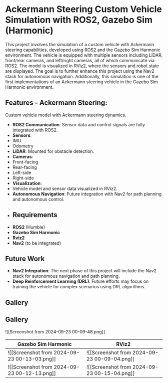 # Ackermann Steering Custom Vehicle Simulation with ROS2, Gazebo Sim (Harmonic)
This project involves the simulation of a custom vehicle with Ackermann steering capabilities, developed using ROS2 and the Gazebo Sim Harmonic environment. 
The vehicle is equipped with multiple sensors including LiDAR, front/rear cameras, and left/right cameras, all of which communicate via ROS2. 
The model is visualized in RViz2, where the sensors and robot state are displayed. The goal is to further enhance this project using the Nav2 stack for autonomous navigation. 
Additionally, this simulation is one of the first implementations of an Ackermann steering vehicle in the Gazebo Sim Harmonic environment.
## Features  - **Ackermann Steering**:
  Custom vehicle model with Ackermann steering dynamics. 
- **ROS2 Communication**: Sensor data and control signals are fully integrated with ROS2.
- **Sensors**:  
- IMU
- Odometry
- **LiDAR**: Mounted for obstacle detection.  
- **Cameras**:      
- Front-facing
- Rear-facing     
- Left-side     
- Right-side 
- **Visualization**:    
- Vehicle model and sensor data visualized in RViz2. 
- **Autonomous Navigation**: Future integration with Nav2 for path planning and autonomous control.  
- ## Requirements  
- **ROS2** (Humble) 
- **Gazebo Sim Harmonic**
- **Rviz2** 
- **Nav2** (to be integrated)  
## Future Work

- **Nav2 Integration**: The next phase of this project will include the Nav2 stack for autonomous navigation and path planning.
- **Deep Reinforcement Learning (DRL)**: Future efforts may focus on training the vehicle for complex scenarios using DRL algorithms.
## Gallery

## Gallery
![[Screenshot from 2024-09-23 00-09-48.png]]

| **Gazebo Sim Harmonic**                      | **RViz2**                                   |
| -------------------------------------------- | -------------------------------------------- |
| ![[Screenshot from 2024-09-23 00-13-03.png]] | ![[Screenshot from 2024-09-23 00-09-04.png]] |
| ![[Screenshot from 2024-09-23 00-12-13.png]] | ![[Screenshot from 2024-09-23 00-15-04.png]] |

